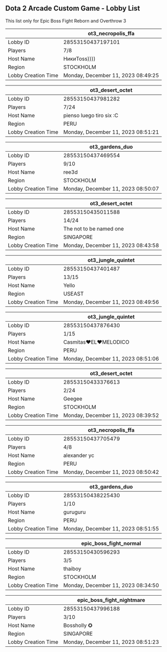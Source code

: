 ## Dota 2 Arcade Custom Game - Lobby List

This list only for Epic Boss Fight Reborn and Overthrow 3

|  | ot3_necropolis_ffa |
| ------ | ------ |
| Lobby ID | 28553150437197101 |
| Players | 7/8 |
| Host Name | НикиToss)))) |
| Region | STOCKHOLM |
| Lobby Creation Time | Monday, December 11, 2023 08:49:25 |


|  | ot3_desert_octet |
| ------ | ------ |
| Lobby ID | 28553150437981282 |
| Players | 7/24 |
| Host Name | pienso luego tiro six :C |
| Region | PERU |
| Lobby Creation Time | Monday, December 11, 2023 08:51:21 |


|  | ot3_gardens_duo |
| ------ | ------ |
| Lobby ID | 28553150437469554 |
| Players | 9/10 |
| Host Name | ree3d |
| Region | STOCKHOLM |
| Lobby Creation Time | Monday, December 11, 2023 08:50:07 |


|  | ot3_desert_octet |
| ------ | ------ |
| Lobby ID | 28553150435011588 |
| Players | 14/24 |
| Host Name | The not to be named one |
| Region | SINGAPORE |
| Lobby Creation Time | Monday, December 11, 2023 08:43:58 |


|  | ot3_jungle_quintet |
| ------ | ------ |
| Lobby ID | 28553150437401487 |
| Players | 13/15 |
| Host Name | Yello |
| Region | USEAST |
| Lobby Creation Time | Monday, December 11, 2023 08:49:56 |


|  | ot3_jungle_quintet |
| ------ | ------ |
| Lobby ID | 28553150437876430 |
| Players | 1/15 |
| Host Name | Casmitas♥EL♥MELODICO |
| Region | PERU |
| Lobby Creation Time | Monday, December 11, 2023 08:51:06 |


|  | ot3_desert_octet |
| ------ | ------ |
| Lobby ID | 28553150433376613 |
| Players | 2/24 |
| Host Name | Geegee |
| Region | STOCKHOLM |
| Lobby Creation Time | Monday, December 11, 2023 08:39:52 |


|  | ot3_necropolis_ffa |
| ------ | ------ |
| Lobby ID | 28553150437705479 |
| Players | 4/8 |
| Host Name | alexander  yc |
| Region | PERU |
| Lobby Creation Time | Monday, December 11, 2023 08:50:42 |


|  | ot3_gardens_duo |
| ------ | ------ |
| Lobby ID | 28553150438225430 |
| Players | 1/10 |
| Host Name | guruguru |
| Region | PERU |
| Lobby Creation Time | Monday, December 11, 2023 08:51:55 |


|  | epic_boss_fight_normal |
| ------ | ------ |
| Lobby ID | 28553150430596293 |
| Players | 3/5 |
| Host Name | thaiboy |
| Region | STOCKHOLM |
| Lobby Creation Time | Monday, December 11, 2023 08:34:50 |


|  | epic_boss_fight_nightmare |
| ------ | ------ |
| Lobby ID | 28553150437996188 |
| Players | 3/10 |
| Host Name | Bossholly ✪ |
| Region | SINGAPORE |
| Lobby Creation Time | Monday, December 11, 2023 08:51:23 |


